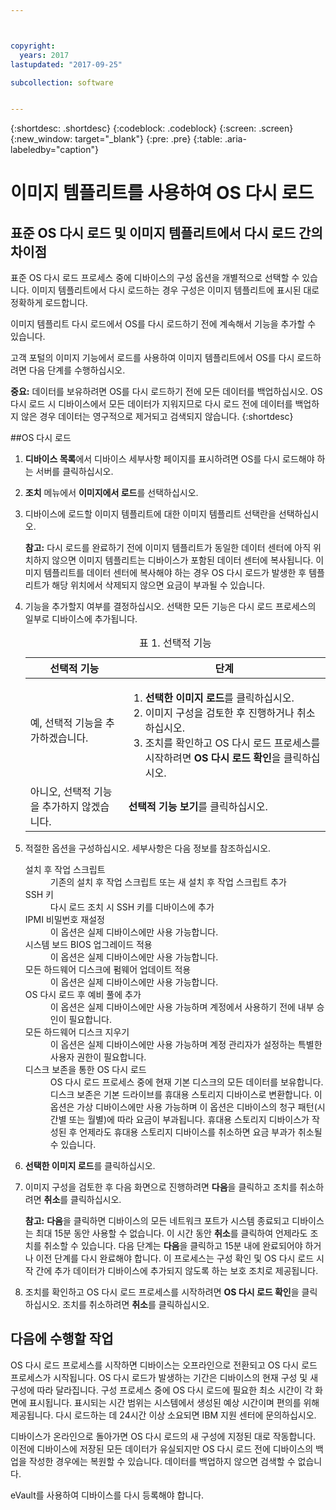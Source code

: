 ```yaml
---



copyright:
  years: 2017
lastupdated: "2017-09-25"

subcollection: software


---
```


{:shortdesc: .shortdesc}
{:codeblock: .codeblock}
{:screen: .screen}
{:new_window: target="_blank"}
{:pre: .pre}
{:table: .aria-labeledby="caption"}

# 이미지 템플리트를 사용하여 OS 다시 로드

## 표준 OS 다시 로드 및 이미지 템플리트에서 다시 로드 간의 차이점
표준 OS 다시 로드 프로세스 중에 디바이스의 구성 옵션을 개별적으로 선택할 수 있습니다. 이미지 템플리트에서 다시 로드하는 경우 구성은 이미지 템플리트에 표시된 대로 정확하게 로드합니다.  

이미지 템플리트 다시 로드에서 OS를 다시 로드하기 전에 계속해서 기능을 추가할 수 있습니다. 

고객 포털의 이미지 기능에서 로드를 사용하여 이미지 템플리트에서 OS를 다시 로드하려면 다음 단계를 수행하십시오. 

**중요:** 데이터를 보유하려면 OS를 다시 로드하기 전에 모든 데이터를 백업하십시오. OS 다시 로드 시 디바이스에서 모든 데이터가 지워지므로 다시 로드 전에 데이터를 백업하지 않은 경우 데이터는 영구적으로 제거되고 검색되지 않습니다.
{:shortdesc}

##OS 다시 로드
1. **디바이스 목록**에서 디바이스 세부사항 페이지를 표시하려면 OS를 다시 로드해야 하는 서버를 클릭하십시오.
2. **조치** 메뉴에서 **이미지에서 로드**를 선택하십시오.
3. 디바이스에 로드할 이미지 템플리트에 대한 이미지 템플리트 선택란을 선택하십시오. 

   **참고:** 다시 로드를 완료하기 전에 이미지 템플리트가 동일한 데이터 센터에 아직 위치하지 않으면 이미지 템플리트는 디바이스가 포함된 데이터 센터에 복사됩니다. 이미지 템플리트를 데이터 센터에 복사해야 하는 경우 OS 다시 로드가 발생한 후 템플리트가 해당 위치에서 삭제되지 않으면 요금이 부과될 수 있습니다. 
  
4. 기능을 추가할지 여부를 결정하십시오. 선택한 모든 기능은 다시 로드 프로세스의 일부로 디바이스에 추가됩니다. 
   
   <table>
   <CAPTION>표 1. 선택적 기능</CAPTION>
   <THEAD>
   <TR>
   <th>선택적 기능</th>
   <th>단계</th>
   </TR>
   </THEAD>
   <TBODY>
   <tr>
   </tr>
   <tr>
   <td>예, 선택적 기능을 추가하겠습니다.</td>
   <td>
   <ol>
   <li><b>선택한 이미지 로드</b>를 클릭하십시오.</li>
   <li>이미지 구성을 검토한 후 진행하거나 취소하십시오.</li>
   <li>조치를 확인하고 OS 다시 로드 프로세스를 시작하려면 <b>OS 다시 로드 확인</b>을 클릭하십시오. </li>
   </ol>
   </td>
   </tr>
   <tr>
   <td>아니오, 선택적 기능을 추가하지 않겠습니다.</td>
   <td><b>선택적 기능 보기</b>를 클릭하십시오.</td>
   </tr>
   </TBODY>
   </table>

5. 적절한 옵션을 구성하십시오. 세부사항은 다음 정보를 참조하십시오. 
   
   <dl>
   <dt>설치 후 작업 스크립트</dt>
   <dd>기존의 설치 후 작업 스크립트 또는 새 설치 후 작업 스크립트 추가</dd>
   <dt>SSH 키</dt>
   <dd>다시 로드 조치 시 SSH 키를 디바이스에 추가</dd>
   <dt>IPMI 비밀번호 재설정</dt>
   <dd> 이 옵션은 실제 디바이스에만 사용 가능합니다. </dd>
   <dt>시스템 보드 BIOS 업그레이드 적용</dt>
   <dd>이 옵션은 실제 디바이스에만 사용 가능합니다. </dd>
   <dt>모든 하드웨어 디스크에 펌웨어 업데이트 적용</dt>
   <dd>이 옵션은 실제 디바이스에만 사용 가능합니다. </dd>
   <dt>OS 다시 로드 후 예비 풀에 추가</dt>
   <dd>이 옵션은 실제 디바이스에만 사용 가능하며 계정에서 사용하기 전에 내부 승인이 필요합니다. </dd>
   <dt>모든 하드웨어 디스크 지우기</dt>
   <dd> 이 옵션은 실제 디바이스에만 사용 가능하며 계정 관리자가 설정하는 특별한 사용자 권한이 필요합니다. </dd>
   <dt>디스크 보존을 통한 OS 다시 로드</dt>
   <dd>OS 다시 로드 프로세스 중에 현재 기본 디스크의 모든 데이터를 보유합니다. 디스크 보존은 기본 드라이브를 휴대용 스토리지 디바이스로 변환합니다. 이 옵션은 가상 디바이스에만 사용 가능하며 이 옵션은 디바이스의 청구 패턴(시간별 또는 월별)에 따라 요금이 부과됩니다. 휴대용 스토리지 디바이스가 작성된 후 언제라도 휴대용 스토리지 디바이스를 취소하면 요금 부과가 취소될 수 있습니다. </dd>
   </dl>

6. **선택한 이미지 로드**를 클릭하십시오.

7. 이미지 구성을 검토한 후 다음 화면으로 진행하려면 **다음**을 클릭하고 조치를 취소하려면 **취소**를 클릭하십시오. 

   **참고:** **다음**을 클릭하면 디바이스의 모든 네트워크 포트가 시스템 종료되고 디바이스는 최대 15분 동안 사용할 수 없습니다. 이 시간 동안 **취소**를 클릭하여 언제라도 조치를 취소할 수 있습니다. 다음 단계는 **다음**을 클릭하고 15분 내에 완료되어야 하거나 이전 단계를 다시 완료해야 합니다. 이 프로세스는 구성 확인 및 OS 다시 로드 시작 간에 추가 데이터가 디바이스에 추가되지 않도록 하는 보호 조치로 제공됩니다. 

8. 조치를 확인하고 OS 다시 로드 프로세스를 시작하려면 **OS 다시 로드 확인**을 클릭하십시오. 조치를 취소하려면 **취소**를 클릭하십시오. 


## 다음에 수행할 작업
OS 다시 로드 프로세스를 시작하면 디바이스는 오프라인으로 전환되고 OS 다시 로드 프로세스가 시작됩니다.
OS 다시 로드가 발생하는 기간은 디바이스의 현재 구성 및 새 구성에 따라 달라집니다.
구성 프로세스 중에 OS 다시 로드에 필요한 최소 시간이 각 화면에 표시됩니다.
표시되는 시간 범위는 시스템에서 생성된 예상 시간이며 편의를 위해 제공됩니다. 다시 로드하는 데 24시간 이상 소요되면 IBM 지원 센터에 문의하십시오. 

디바이스가 온라인으로 돌아가면 OS 다시 로드의 새 구성에 지정된 대로 작동합니다. 이전에 디바이스에 저장된 모든 데이터가 유실되지만 OS 다시 로드 전에 디바이스의 백업을 작성한 경우에는 복원할 수 있습니다. 데이터를 백업하지 않으면 검색할 수 없습니다.  

eVault를 사용하여 디바이스를 다시 등록해야 합니다. <!--using the folliwng link: ![External link icon](../icons/launch-glyph.svg "External link icon")](https://knowledgelayer.softlayer.com/procedure/how-do-i-re-register-evault){: new_window}.-->
